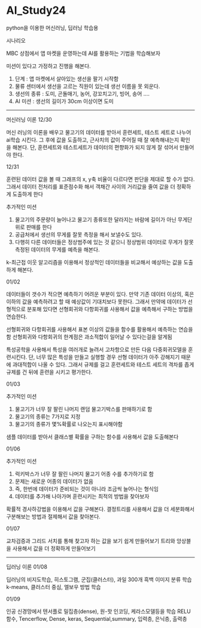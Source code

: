 # AI_Study24
python을 이용한 머신러닝, 딥러닝 학습용

시나리오

MBC 상점에서 앱 마켓을 운영하는데 AI를 활용하는 기법을 학습해보자

미션이 있다고 가정하고 진행을 해본다.

1. 단계 : 앱 마켓에서 살아있는 생선을 팔기 시작함
2. 물류 센터에서 생선을 고르는 직원이 있는데 생선 이름을 못 외운다.
3. 생선의 종류 : 도미, 곤돌매기, 농어, 강꼬치고기, 빙어, 송어 ....
4. AI 미션 : 생선의 길이가 30cm 이상이면 도미

---------------------------------------------------------------
머신러닝 이론
12/30

머신 러닝의 이론을 배우고 물고기의 데이터를 받아서 훈련세트, 테스트 세트로 나누어 ai학습 시킨다.
그 후에 값을 도출하고, 근사치의 값이 주어질 때 잘 예측해내는지 확인을 해본다.
단, 훈련세트와 테스트세트가 데이터의 편향화가 되지 않게 잘 섞어서 만들어야 한다.


12/31

훈련된 데이터 값을 볼 때 그래프의 x, y축 비율이 다르다면 판단을 제대로 할 수가 없다.
그래서 데이터 전처리를 표준점수화 해서 객채간 사이의 거리값을 줄여 값을 더 정확하게 도출하게 한다

추가적인 미션

1. 물고기의 주문량이 늘어나고 물고기 종류또한 달라지는 바람에 길이가 아닌 무게단위로 판매를 한다
2. 공급처에서 생선의 무게를 잘못 측정을 해서 보낼수도 있다.
3. 다행히 다른 데이터들은 정상범주에 있는 것 같으니 정상범위 데이터로 무게가 잘못 측정된 데이터의 무게를 예측을 해본다.

k-최근접 이웃 알고리즘을 이용해서 정상적인 데이터들을 비교해서 예상하는 값을 도출하게 해본다.

01/02

데이터들이 갯수가 적으면 예측하기 어려운 부분이 있다. 
만약 기존 데이터 이상의, 혹은 이하의 값을 예측하려고 할 때 예상값이 기대치보다 못한다.
그래서 만약에 데이터가 선형적으로 분포해 있다면 선형회귀와 다항회귀를 사용해서 값을 예측해서 구하는 방법을 연습한다.

선형회귀와 다항회귀를 사용해서 표본 이상의 값들을 함수를 활용해서 예측하는 연습을 함
선형회귀와 다항회귀의 한계점은 과소적합이 일어날 수 있다는걸을 알게됨

특성공학을 사용해서 특성을 여러개로 늘려서 고차항으로 만든 다음 다중회귀모델을 훈련시킨다.
단, 너무 많은 특성을 만들고 실행할 경우 선형 데이터가 아주 강해지기 때문에 과대적합이 나올 수 있다.
그래서 규제를 걸고 훈련세트와 테스트 세트의 격차를 좁게 규제를 건 뒤에 훈련을 시키고 평가한다.

01/03

추가적인 미션
1. 물고기가 너무 잘 팔린 나머지 랜덤 물고기박스를 판매하기로 함
2. 물고기의 종류는 7가지로 지정
3. 물고기의 종류가 몇%확률로 나오는지 표시해야함

샘플 데이터를 받아서 클래스별 확률을 구하는 함수를 사용해서 값을 도출해본다

01/06

추가적인 미션
1. 럭키박스가 너무 잘 팔린 나머지 물고기 어종 수를 추가하기로 함
2. 문제는 새로운 어종의 데이터가 없음
3. 즉, 한번에 데이터가 준비되는 것이 아니라 조금씩 늘어나는 형식임
4. 데이터를 추가해 나아가며 훈련시키는 최적의 방법을 찾아보자

확률적 경사하강법을 이용해서 값을 구해본다.
결정트리를 사용해서 값을 더 세분화해서 구분해보는 방법과 절제해서 값을 찾아본다.


01/07

교차검증과 그리드 서치를 통해 찾고자 하는 값을 보기 쉽게 만들어보기
트리와 앙상블을 사용해서 값을 더 정확하게 만들어보기

-----------------------------------------------------------------------------
딥러닝 이론 
01/08

딥러닝의 비지도학습, 히스토그램, 군집(클러스터), 과일 300개 흑백 이미지 분류 학습
k-means, 클러스터 중심, 엘보우 방법 학습

01/09

인공 신경망에서 텐서플로 밀집층(dense), 원-핫 인코딩, 케라스모델등을 학습
RELU함수, Tencerflow, Dense, keras, Sequential,summary, 입력층, 은닉층, 출력층
